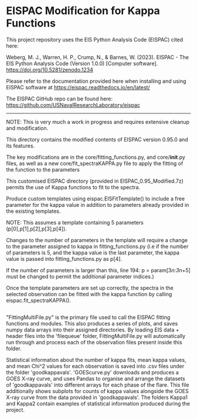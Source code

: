 EISPAC Modification for Kappa Functions
=
This project repository uses the EIS Python Analysis Code (EISPAC) cited here:

Weberg, M. J., Warren, H. P., Crump, N., & Barnes, W. (2023). EISPAC - The EIS Python Analysis Code (Version 1.0.0) [Computer software]. https://doi.org/10.5281/zenodo.1234

Please refer to the documentation provided here when installing and using EISPAC software at https://eispac.readthedocs.io/en/latest/

The EISPAC GitHub repo can be found here: https://github.com/USNavalResearchLaboratory/eispac
_______________________________________________________________________________________________________
NOTE: This is very much a work in progress and requires extensive cleanup and modification. 

This directory contains the modified contents of EISPAC version 0.95.0 and its features.

The key modifications are in the core/fitting_functions.py, and core/__init__.py files, as well as a new core/fit_spectraKAPPA.py file to apply the fitting of the function to the parameters

This customised EISPAC directory (provided in EISPAC_0.95_Modified.7z) permits the use of Kappa functions to fit to the spectra.

Produce custom templates using eispac.EISFitTemplate() to include a free parameter for the kappa value in addition to parameters already provided in the existing templates.

NOTE: 
This assumes a template containing 5 parameters (p[0],p[1],p[2],p[3],p[4]). 

Changes to the number of parameters in the template will require a change to the parameter assigned to kappa in fitting_functions.py
(i.e if the number of parameters is 5, and the kappa value is the last parameter, the kappa value is passed into fitting_functions.py as p[4]. 

If the number of parameters is larger than this, line 194: p = param\[3*n:3*n+5] must be changed to permit the additional parameter indices.)

Once the template parameters are set up correctly, the spectra in the selected observation can be fitted with the kappa function by calling eispac.fit_spectraKAPPA().

##

"FittingMultiFile.py" is the primary file used to call the EISPAC fitting functions and modules. This also produces a series of plots, and saves numpy data arrays into their assigned directories.
By loading EIS data + header files into the 'filequeue' folder, FittingMultiFile.py will automatically run through and process each of the observation files present inside this folder.

Statistical information about the number of kappa fits, mean kappa values, and mean Chi^2 values for each observation is saved into .csv files under the folder 'goodkappavals'.
'GOEScurve.py' downloads and produces a GOES X-ray curve, and uses Pandas to organise and arrange the datasets of 'goodkappavals' into different arrays for each phase of the flare.
This file additionally shows subplots for counts of kappa values alongside the GOES X-ray curve from the data provided in 'goodkappavals'.
The folders Kappa1 and Kappa2 contain examples of statistical information produced during the project.
 
